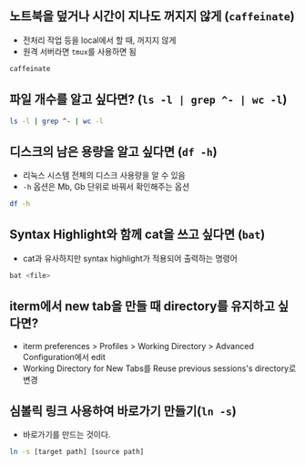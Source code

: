 ## 노트북을 덮거나 시간이 지나도 꺼지지 않게 (`caffeinate`)

- 전처리 작업 등을 local에서 할 때, 꺼지지 않게
- 원격 서버라면 `tmux`를 사용하면 됨

``` sh
caffeinate
```

## 파일 개수를 알고 싶다면? (`ls -l | grep ^- | wc -l`)

``` sh
ls -l | grep ^- | wc -l
```

## 디스크의 남은 용량을 알고 싶다면 (`df -h`)

- 리눅스 시스템 전체의 디스크 사용량을 알 수 있음
- `-h` 옵션은 Mb, Gb 단위로 바꿔서 확인해주는 옵션

``` sh
df -h
```

## Syntax Highlight와 함께 cat을 쓰고 싶다면 (`bat`)

- cat과 유사하지만 syntax highlight가 적용되어 출력하는 명령어

``` sh
bat <file>
```

## iterm에서 new tab을 만들 때 directory를 유지하고 싶다면?

- iterm preferences > Profiles > Working Directory > Advanced Configuration에서 edit
- Working Directory for New Tabs를 Reuse previous sessions's directory로 변경

## 심볼릭 링크 사용하여 바로가기 만들기(`ln -s`)

- 바로가기를 만드는 것이다.

``` sh
ln -s [target path] [source path]
```